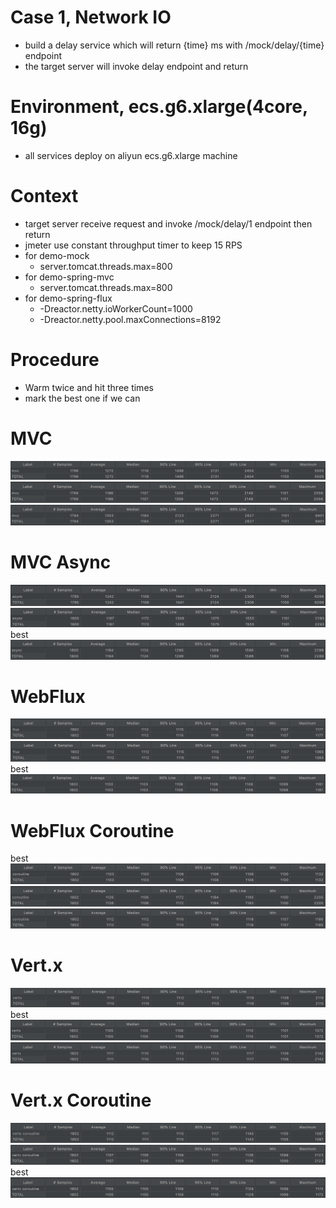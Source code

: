 # Case 1, Network IO
* build a delay service which will return {time} ms with /mock/delay/{time} endpoint
* the target server will invoke delay endpoint and return

# Environment, ecs.g6.xlarge(4core, 16g)
* all services deploy on aliyun ecs.g6.xlarge machine

# Context
* target server receive request and invoke /mock/delay/1 endpoint then return
* jmeter use constant throughput timer to keep 15 RPS
* for demo-mock
  * server.tomcat.threads.max=800 
* for demo-spring-mvc
  * server.tomcat.threads.max=800
* for demo-spring-flux
  * -Dreactor.netty.ioWorkerCount=1000
  * -Dreactor.netty.pool.maxConnections=8192

# Procedure
* Warm twice and hit three times
* mark the best one if we can

# MVC
![](https://raw.githubusercontent.com/b2etw/reactive-coroutine-performance-test/main/doc/case1/samples/mvc1.png)
![](https://raw.githubusercontent.com/b2etw/reactive-coroutine-performance-test/main/doc/case1/samples/mvc2.png)
![](https://raw.githubusercontent.com/b2etw/reactive-coroutine-performance-test/main/doc/case1/samples/mvc3.png)

# MVC Async
![](https://raw.githubusercontent.com/b2etw/reactive-coroutine-performance-test/main/doc/case1/samples/async1.png)
![](https://raw.githubusercontent.com/b2etw/reactive-coroutine-performance-test/main/doc/case1/samples/async2.png)
best
![](https://raw.githubusercontent.com/b2etw/reactive-coroutine-performance-test/main/doc/case1/samples/async3.png)

# WebFlux
![](https://raw.githubusercontent.com/b2etw/reactive-coroutine-performance-test/main/doc/case1/samples/flux1.png)
![](https://raw.githubusercontent.com/b2etw/reactive-coroutine-performance-test/main/doc/case1/samples/flux2.png)
best
![](https://raw.githubusercontent.com/b2etw/reactive-coroutine-performance-test/main/doc/case1/samples/flux3.png)

# WebFlux Coroutine
best
![](https://raw.githubusercontent.com/b2etw/reactive-coroutine-performance-test/main/doc/case1/samples/coroutine1.png)
![](https://raw.githubusercontent.com/b2etw/reactive-coroutine-performance-test/main/doc/case1/samples/coroutine2.png)
![](https://raw.githubusercontent.com/b2etw/reactive-coroutine-performance-test/main/doc/case1/samples/coroutine3.png)

# Vert.x
![](https://raw.githubusercontent.com/b2etw/reactive-coroutine-performance-test/main/doc/case1/samples/vertx1.png)
best
![](https://raw.githubusercontent.com/b2etw/reactive-coroutine-performance-test/main/doc/case1/samples/vertx2.png)
![](https://raw.githubusercontent.com/b2etw/reactive-coroutine-performance-test/main/doc/case1/samples/vertx3.png)

# Vert.x Coroutine
![](https://raw.githubusercontent.com/b2etw/reactive-coroutine-performance-test/main/doc/case1/samples/vertx-coroutine1.png)
![](https://raw.githubusercontent.com/b2etw/reactive-coroutine-performance-test/main/doc/case1/samples/vertx-coroutine2.png)
best
![](https://raw.githubusercontent.com/b2etw/reactive-coroutine-performance-test/main/doc/case1/samples/vertx-coroutine3.png)

